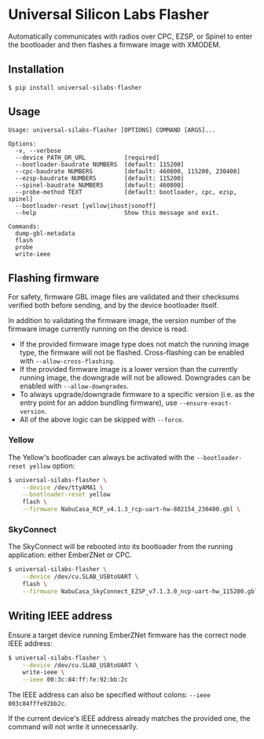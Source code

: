 # Universal Silicon Labs Flasher
Automatically communicates with radios over CPC, EZSP, or Spinel to enter the bootloader and then flashes a firmware image with XMODEM.

## Installation
```console
$ pip install universal-silabs-flasher
```

## Usage

```console
Usage: universal-silabs-flasher [OPTIONS] COMMAND [ARGS]...

Options:
  -v, --verbose
  --device PATH_OR_URL           [required]
  --bootloader-baudrate NUMBERS  [default: 115200]
  --cpc-baudrate NUMBERS         [default: 460800, 115200, 230400]
  --ezsp-baudrate NUMBERS        [default: 115200]
  --spinel-baudrate NUMBERS      [default: 460800]
  --probe-method TEXT            [default: bootloader, cpc, ezsp, spinel]
  --bootloader-reset [yellow|ihost|sonoff]
  --help                         Show this message and exit.

Commands:
  dump-gbl-metadata
  flash
  probe
  write-ieee
```

## Flashing firmware
For safety, firmware GBL image files are validated and their checksums verified both before sending, and by the device bootloader itself.

In addition to validating the firmware image, the version number of the firmware image currently running on the device is read.

 - If the provided firmware image type does not match the running image type, the firmware will not be flashed. Cross-flashing can be enabled with `--allow-cross-flashing`.
 - If the provided firmware image is a lower version than the currently running image, the downgrade will not be allowed. Downgrades can be enabled with `--allow-downgrades`.
 - To always upgrade/downgrade firmware to a specific version (i.e. as the entry point for an addon bundling firmware), use `--ensure-exact-version`.
 - All of the above logic can be skipped with `--force`.

### Yellow
The Yellow's bootloader can always be activated with the `--bootloader-reset yellow` option:

```bash
$ universal-silabs-flasher \
    --device /dev/ttyAMA1 \
    --bootloader-reset yellow
    flash \
    --firmware NabuCasa_RCP_v4.1.3_rcp-uart-hw-802154_230400.gbl \
```

### SkyConnect
The SkyConnect will be rebooted into its bootloader from the running application: either EmberZNet or CPC.

```bash
$ universal-silabs-flasher \
    --device /dev/cu.SLAB_USBtoUART \
    flash \
    --firmware NabuCasa_SkyConnect_EZSP_v7.1.3.0_ncp-uart-hw_115200.gbl
```


## Writing IEEE address
Ensure a target device running EmberZNet firmware has the correct node IEEE address:

```bash
$ universal-silabs-flasher \
    --device /dev/cu.SLAB_USBtoUART \
    write-ieee \
    --ieee 00:3c:84:ff:fe:92:bb:2c
```

The IEEE address can also be specified without colons: `--ieee 003c84fffe92bb2c`.

If the current device's IEEE address already matches the provided one, the command will not write it unnecessarily.
